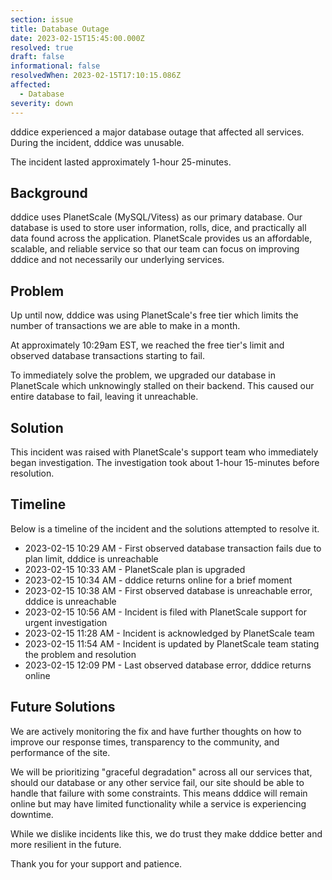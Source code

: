 ```yaml
---
section: issue
title: Database Outage
date: 2023-02-15T15:45:00.000Z
resolved: true
draft: false
informational: false
resolvedWhen: 2023-02-15T17:10:15.086Z
affected:
  - Database
severity: down
---
```

dddice experienced a major database outage that affected all services. During the incident, dddice was unusable.

The incident lasted approximately 1-hour 25-minutes.

## Background

dddice uses PlanetScale (MySQL/Vitess) as our primary database. Our database is used to store user information, rolls, dice, and practically all data found across the application. PlanetScale provides us an affordable, scalable, and reliable service so that our team can focus on improving dddice and not necessarily our underlying services.

## Problem

Up until now, dddice was using PlanetScale's free tier which limits the number of transactions we are able to make in a month.

At approximately 10:29am EST, we reached the free tier's limit and observed database transactions starting to fail.

To immediately solve the problem, we upgraded our database in PlanetScale which unknowingly stalled on their backend. This caused our entire database to fail, leaving it unreachable.

## Solution

This incident was raised with PlanetScale's support team who immediately began investigation. The investigation took about 1-hour 15-minutes before resolution.

## Timeline

Below is a timeline of the incident and the solutions attempted to resolve it.

* 2023-02-15 10:29 AM - First observed database transaction fails due to plan limit, dddice is unreachable
* 2023-02-15 10:33 AM - PlanetScale plan is upgraded
* 2023-02-15 10:34 AM - dddice returns online for a brief moment
* 2023-02-15 10:38 AM - First observed database is unreachable error, dddice is unreachable
* 2023-02-15 10:56 AM - Incident is filed with PlanetScale support for urgent investigation
* 2023-02-15 11:28 AM - Incident is acknowledged by PlanetScale team
* 2023-02-15 11:54 AM - Incident is updated by PlanetScale team stating the problem and resolution
* 2023-02-15 12:09 PM - Last observed database error, dddice returns online


## Future Solutions

We are actively monitoring the fix and have further thoughts on how to improve our response times, transparency to the community, and performance of the site.

We will be prioritizing "graceful degradation" across all our services that, should our database or any other service fail, our site should be able to handle that failure with some constraints. This means dddice will remain online but may have limited functionality while a service is experiencing downtime.

While we dislike incidents like this, we do trust they make dddice better and more resilient in the future.

Thank you for your support and patience.

